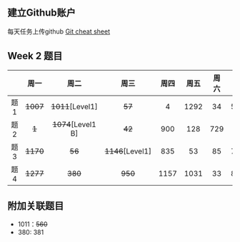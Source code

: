 ## 建立Github账户

每天任务上传github [Git cheat sheet](https://education.github.com/git-cheat-sheet-education.pdf)

## Week 2 题目
|       | 周一    | 周二    |  周三 |   周四 |   周五 | 周六 |  周日 |
| :----:| :----: | :----: |:----: |:----: |:----: |:----:|:----: |
| 题1   |  ~~1007~~   | ~~1011~~[Level1]  | ~~57~~    |  4    |  1292  | 34   | 560  | 
| 题2   |  ~~1~~   | ~~1074~~[Level1 B]  | ~~42~~   |  900   |  128  | 729   | 31  | 
| 题3   |  ~~1170~~   | ~~56~~  | ~~1146~~[Level1]    |  835    |  53  | 85   | 792  | 
| 题4   |  ~~1277~~   | ~~380~~  | ~~950~~    |  1157    |  1031  | 33   | 849  | 

## 附加关联题目

- 1011：~~560~~
- 380: 381

